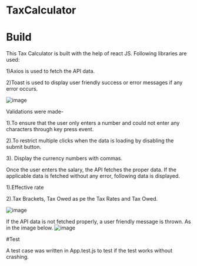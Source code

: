 # TaxCalculator

# Build
This Tax Calculator is built with the help of react JS. Following libraries are used:
  
  1)Axios is used to fetch the API data.
  
  2)Toast is used to display user friendly success or error messages if any error occurs.
  
  ![image](https://user-images.githubusercontent.com/56839995/150907192-e6e77beb-fe14-4486-b979-17e89e5cdb19.png)
  
  Validations were made-
  
  1).To ensure that the user only enters a number and could not enter any characters through key press event.
  
  2).To restrict multiple clicks when the data is loading by disabling the submit button.
  
  3). Display the currency numbers with commas.
  
  Once the user enters the salary, the API fetches the proper data. If the applicable data is fetched without any error, following data is displayed.
   
   1).Effective rate
   
   2).Tax Brackets, Tax Owed as pe the Tax Rates and Tax Owed.
   
  ![image](https://user-images.githubusercontent.com/56839995/150908211-27cad426-85d2-4682-846b-0711615a09fe.png)

If the API data is not fetched properly, a user friendly message is thrown. As in the image below.
![image](https://user-images.githubusercontent.com/56839995/150908344-99282e12-975c-42c4-aa8a-c9e50a3d46df.png)

#Test

A test case was written in App.test.js to test if the test works without crashing. 

